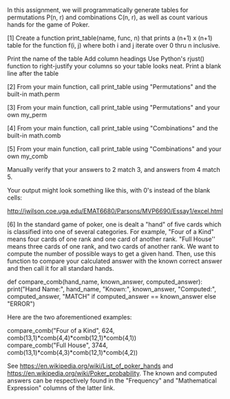 In this assignment, we will programmatically generate tables for permutations P(n, r) and combinations C(n, r), as well as count various hands for the game of Poker. 

[1] Create a function print_table(name, func, n) that prints a (n+1) x (n+1) table for the function f(i, j) where both i and j iterate over 0 thru n inclusive. 

Print the name of the table
Add column headings
Use Python's rjust() function to right-justify your columns so your table looks neat.
Print a blank line after the table 

[2] From your main function, call print_table using "Permutations" and the built-in math.perm

[3] From your main function, call print_table using "Permutations" and your own my_perm

[4] From your main function, call print_table using "Combinations" and the built-in math.comb

[5] From your main function, call print_table using "Combinations" and your own my_comb

Manually verify that your answers to 2 match 3, and answers from 4 match 5.
 
Your output might look something like this, with 0's instead of the blank cells:

http://jwilson.coe.uga.edu/EMAT6680/Parsons/MVP6690/Essay1/excel.html 
 
[6] In the standard game of poker, one is dealt a "hand" of five cards which is classified into one of several categories. For example, "Four of a Kind" means four cards of one rank and one card of another rank. "Full House'' means three cards of one rank, and two cards of another rank. We want to compute the number of possible ways to get a given hand. Then, use this function to compare your calculated answer with the known correct answer and then call it for all standard hands. 

def compare_comb(hand_name, known_answer, computed_answer):
    print("Hand Name:", hand_name, "Known:", known_answer, "Computed:", computed_answer, 
"MATCH" if computed_answer == known_answer else "ERROR")

Here are the two aforementioned examples:

compare_comb("Four of a Kind", 624, comb(13,1)*comb(4,4)*comb(12,1)*comb(4,1))  
compare_comb("Full House", 3744, comb(13,1)*comb(4,3)*comb(12,1)*comb(4,2))  

See https://en.wikipedia.org/wiki/List_of_poker_hands and https://en.wikipedia.org/wiki/Poker_probability. The known and computed answers can be respectively found in the "Frequency" and "Mathematical Expression" columns of the latter link.

